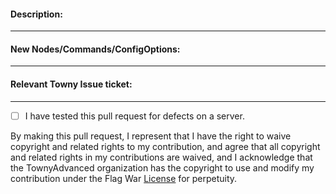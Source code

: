 <!---
Welcome! It looks like you're opening a pull request for the TownyAdvanced/FlagWar project, that's great!
This form is pre-populated with a Contributor License Agreement, which is required if you want to contribute your code.
It is there to protect your copyright over the code but also to protect the TownyAdvanced group,
making your code available to us to use indefinitely.
--->

#### Description:
<!--- Describe your Pull Request's purpose here please. --->

____
#### New Nodes/Commands/ConfigOptions:
<!--- If your PR includes any new permission nodes, commands or config options list them here. --->


____
#### Relevant Towny Issue ticket:
<!--- If your pull request addresses an Issue ticket please provide the link to that --->


____
- [ ] I have tested this pull request for defects on a server.
<!--- Place x between [ ] if you have tested this code on a server. --->

By making this pull request, I represent that I have the right to waive copyright and related rights
to my contribution, and agree that all copyright and related rights in my contributions are waived,
and I acknowledge that the TownyAdvanced organization has the copyright to use and modify my
contribution under the Flag War [License](https://github.com/TownyAdvanced/FlagWar/blob/master/LICENSE)
for perpetuity.
